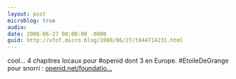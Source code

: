 ```yaml
---
layout: post
microblog: true
audio: 
date: 2008-06-27 00:00:00 -0000
guid: http://xtof.micro.blog/2008/06/27/t844714231.html
---
```

cool... 4 chapitres locaux pour #openid dont 3 en Europe. #EtoileDeGrange pour snorri : [openid.net/foundatio...](http://openid.net/foundation/chapters/)
